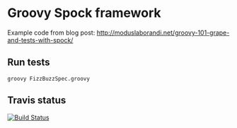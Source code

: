 # Groovy Spock framework

Example code from blog post: http://moduslaborandi.net/groovy-101-grape-and-tests-with-spock/

## Run tests

    groovy FizzBuzzSpec.groovy

## Travis status

[![Build Status](https://travis-ci.org/markhu/groovyFizzBuzz.svg?branch=master)](https://travis-ci.org/markhu/groovyFizzBuzz)
